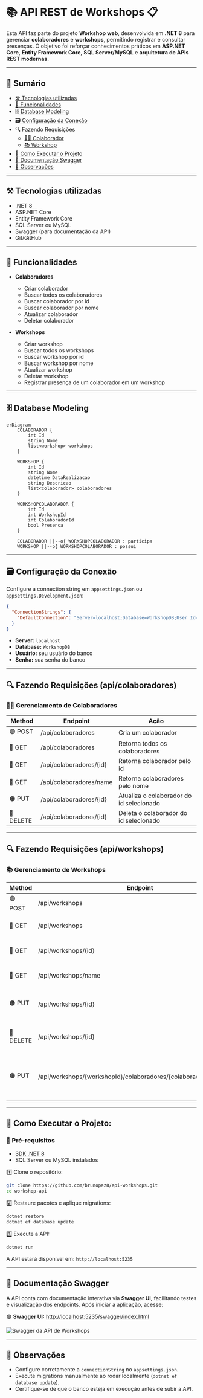# 📚 API REST de Workshops 📋

Esta API faz parte do projeto **Workshop web**, desenvolvida em **.NET 8** para gerenciar **colaboradores** e **workshops**, permitindo registrar e consultar presenças. O objetivo foi reforçar conhecimentos práticos em **ASP.NET Core**, **Entity Framework Core**, **SQL Server/MySQL** e **arquitetura de APIs REST modernas**.

---

## 📂 Sumário

- [⚒️ Tecnologias utilizadas](#️-tecnologias-utilizadas)
- [🔧 Funcionalidades](#-funcionalidades)
- [🗄️ Database Modeling](#️-database-modeling)
- [🗃️ Configuração da Conexão](#️-configuração-da-conexão)
- 🔍 Fazendo Requisições
  * [👨‍💻 Colaborador](#-gerenciamento-de-colaboradores)
  * [📚 Workshop](#-gerenciamento-de-workshops)
- [🚀 Como Executar o Projeto](#-como-executar-o-projeto)
- [📗 Documentação Swagger](#-documentação-swagger)
- [🚫 Observações](#-observações)

---

## ⚒️ Tecnologias utilizadas

- .NET 8
- ASP.NET Core
- Entity Framework Core
- SQL Server ou MySQL
- Swagger (para documentação da API)
- Git/GitHub

---

## 🔧 Funcionalidades

* **Colaboradores**

  * Criar colaborador
  * Buscar todos os colaboradores
  * Buscar colaborador por id
  * Buscar colaborador por nome
  * Atualizar colaborador
  * Deletar colaborador

* **Workshops**

  * Criar workshop
  * Buscar todos os workshops
  * Buscar workshop por id
  * Buscar workshop por nome
  * Atualizar workshop
  * Deletar workshop
  * Registrar presença de um colaborador em um workshop

---

## 🗄️ Database Modeling

```mermaid
erDiagram
    COLABORADOR {
        int Id
        string Nome
        list<workshop> workshops
    }

    WORKSHOP {
        int Id
        string Nome
        datetime DataRealizacao
        string Descricao
        list<colaborador> colaboradores
    }

    WORKSHOPCOLABORADOR {
        int Id
        int WorkshopId
        int ColaboradorId
        bool Presenca
    }

    COLABORADOR ||--o{ WORKSHOPCOLABORADOR : participa
    WORKSHOP ||--o{ WORKSHOPCOLABORADOR : possui
```

---

## 🗃️ Configuração da Conexão

Configure a connection string em `appsettings.json` ou `appsettings.Development.json`:

```json
{
  "ConnectionStrings": {
    "DefaultConnection": "Server=localhost;Database=WorkshopDB;User Id=seu_usuario;Password=sua_senha;TrustServerCertificate=True;"
  }
}
```

* **Server:**  `localhost`
* **Database:** `WorkshopDB`
* **Usuário:** seu usuário do banco
* **Senha:** sua senha do banco

---

## 🔍 Fazendo Requisições (api/colaboradores)

### 👨‍💻 Gerenciamento de Colaboradores

| Method    | Endpoint                | Ação                                     |
| --------- | ----------------------- | ---------------------------------------- |
| 🟢 POST   | /api/colaboradores      | Cria um colaborador                      |
| 🔵 GET    | /api/colaboradores      | Retorna todos os colaboradores           |
| 🔵 GET    | /api/colaboradores/{id} | Retorna colaborador pelo id              |
| 🔵 GET    | /api/colaboradores/name | Retorna colaboradores pelo nome          |
| 🟠 PUT    | /api/colaboradores/{id} | Atualiza o colaborador do id selecionado |
| 🔴 DELETE | /api/colaboradores/{id} | Deleta o colaborador do id selecionado   |

---

## 🔍 Fazendo Requisições (api/workshops)

### 📚 Gerenciamento de Workshops

| Method    | Endpoint                                                           | Ação                                            |
| --------- | ------------------------------------------------------------------ | ----------------------------------------------- |
| 🟢 POST   | /api/workshops                                                     | Cria um workshop                                |
| 🔵 GET    | /api/workshops                                                     | Retorna todos os workshops                      |
| 🔵 GET    | /api/workshops/{id}                                                | Retorna workshop pelo id                        |
| 🔵 GET    | /api/workshops/name                                                | Retorna workshops pelo nome                     |
| 🟠 PUT    | /api/workshops/{id}                                                | Atualiza workshop do id selecionado             |
| 🔴 DELETE | /api/workshops/{id}                                                | Deleta workshop do id selecionado               |
| 🟠 PUT    | /api/workshops/{workshopId}/colaboradores/{colaboradorId}/presenca | Registra presença do colaborador em um workshop |

---

## 🚀 Como Executar o Projeto:

### 🔧 Pré-requisitos

* [SDK .NET 8](https://dotnet.microsoft.com/pt-br/download/dotnet/8.0)
* SQL Server ou MySQL instalados

1️⃣ Clone o repositório:

```bash
git clone https://github.com/brunopaz8/api-workshops.git
cd workshop-api
```

2️⃣ Restaure pacotes e aplique migrations:

```bash
dotnet restore
dotnet ef database update
```

3️⃣ Execute a API:

```bash
dotnet run
```

A API estará disponível em: `http://localhost:5235`

---

## 📗 Documentação **Swagger**

A API conta com documentação interativa via **Swagger UI**, facilitando testes e visualização dos endpoints. Após iniciar a aplicação, acesse:

🟢 **Swagger UI:** [http://localhost:5235/swagger/index.html](http://localhost:5235/swagger/index.html)



![Swagger da API de Workshops](imgs/img-swagger.png)

---

## 🚫 Observações

* Configure corretamente a `connectionString` no `appsettings.json`.
* Execute migrations manualmente ao rodar localmente (`dotnet ef database update`).
* Certifique-se de que o banco esteja em execução antes de subir a API.
